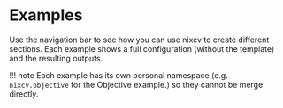 # Examples

Use the navigation bar to see how you can use nixcv to create different sections.
Each example shows a full configuration (without the template) and the resulting outputs.

!!! note
    Each example has its own personal namespace (e.g. `nixcv.objective` for the Objective example.) so they cannot be merge directly.

